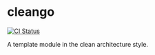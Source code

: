 # cleango

[![CI Status](https://github.com/goscot/cleango/actions/workflows/branches.yaml/badge.svg)](https://github.com/goscot/cleango/actions/workflows/branches.yaml)

A template module in the clean architecture style.

